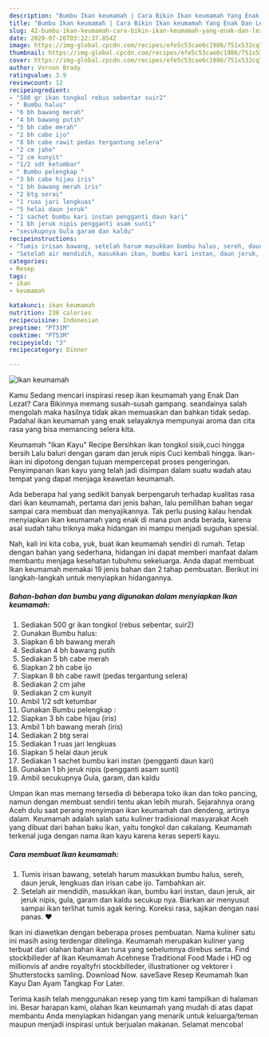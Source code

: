 ```yaml
---
description: "Bumbu Ikan keumamah | Cara Bikin Ikan keumamah Yang Enak Dan Lezat"
title: "Bumbu Ikan keumamah | Cara Bikin Ikan keumamah Yang Enak Dan Lezat"
slug: 42-bumbu-ikan-keumamah-cara-bikin-ikan-keumamah-yang-enak-dan-lezat
date: 2020-07-26T03:22:37.854Z
image: https://img-global.cpcdn.com/recipes/efe5c53cae6c1986/751x532cq70/ikan-keumamah-foto-resep-utama.jpg
thumbnail: https://img-global.cpcdn.com/recipes/efe5c53cae6c1986/751x532cq70/ikan-keumamah-foto-resep-utama.jpg
cover: https://img-global.cpcdn.com/recipes/efe5c53cae6c1986/751x532cq70/ikan-keumamah-foto-resep-utama.jpg
author: Vernon Brady
ratingvalue: 3.9
reviewcount: 12
recipeingredient:
- "500 gr ikan tongkol rebus sebentar suir2"
- " Bumbu halus"
- "6 bh bawang merah"
- "4 bh bawang putih"
- "5 bh cabe merah"
- "2 bh cabe ijo"
- "8 bh cabe rawit pedas tergantung selera"
- "2 cm jahe"
- "2 cm kunyit"
- "1/2 sdt ketumbar"
- " Bumbu pelengkap "
- "3 bh cabe hijau iris"
- "1 bh bawang merah iris"
- "2 btg serai"
- "1 ruas jari lengkuas"
- "5 helai daun jeruk"
- "1 sachet bumbu kari instan pengganti daun kari"
- "1 bh jeruk nipis pengganti asam sunti"
- "secukupnya Gula garam dan kaldu"
recipeinstructions:
- "Tumis irisan bawang, setelah harum masukkan bumbu halus, sereh, daun jeruk, lengkuas dan irisan cabe ijo. Tambahkan air."
- "Setelah air mendidih, masukkan ikan, bumbu kari instan, daun jeruk, air jeruk nipis, gula, garam dan kaldu secukup nya. Biarkan air menyusut sampai ikan terlihat tumis agak kering. Koreksi rasa, sajikan dengan nasi panas. ❤️"
categories:
- Resep
tags:
- ikan
- keumamah

katakunci: ikan keumamah 
nutrition: 238 calories
recipecuisine: Indonesian
preptime: "PT31M"
cooktime: "PT53M"
recipeyield: "3"
recipecategory: Dinner

---
```



![Ikan keumamah](https://img-global.cpcdn.com/recipes/efe5c53cae6c1986/751x532cq70/ikan-keumamah-foto-resep-utama.jpg)

Kamu Sedang mencari inspirasi resep ikan keumamah yang Enak Dan Lezat? Cara Bikinnya memang susah-susah gampang. seandainya salah mengolah maka hasilnya tidak akan memuaskan dan bahkan tidak sedap. Padahal ikan keumamah yang enak selayaknya mempunyai aroma dan cita rasa yang bisa memancing selera kita.

Keumamah &#34;Ikan Kayu&#34; Recipe Bersihkan ikan tongkol sisik,cuci hingga bersih Lalu baluri dengan garam dan jeruk nipis Cuci kembali hingga. Ikan-ikan ini dipotong dengan tujuan mempercepat proses pengeringan. Penyimpanan Ikan kayu yang telah jadi disimpan dalam suatu wadah atau tempat yang dapat menjaga keawetan keumamah.

Ada beberapa hal yang sedikit banyak berpengaruh terhadap kualitas rasa dari ikan keumamah, pertama dari jenis bahan, lalu pemilihan bahan segar sampai cara membuat dan menyajikannya. Tak perlu pusing kalau hendak menyiapkan ikan keumamah yang enak di mana pun anda berada, karena asal sudah tahu triknya maka hidangan ini mampu menjadi suguhan spesial.


Nah, kali ini kita coba, yuk, buat ikan keumamah sendiri di rumah. Tetap dengan bahan yang sederhana, hidangan ini dapat memberi manfaat dalam membantu menjaga kesehatan tubuhmu sekeluarga. Anda dapat membuat Ikan keumamah memakai 19 jenis bahan dan 2 tahap pembuatan. Berikut ini langkah-langkah untuk menyiapkan hidangannya.

<!--inarticleads1-->

##### Bahan-bahan dan bumbu yang digunakan dalam menyiapkan Ikan keumamah:

1. Sediakan 500 gr ikan tongkol (rebus sebentar, suir2)
1. Gunakan  Bumbu halus:
1. Siapkan 6 bh bawang merah
1. Sediakan 4 bh bawang putih
1. Sediakan 5 bh cabe merah
1. Siapkan 2 bh cabe ijo
1. Siapkan 8 bh cabe rawit (pedas tergantung selera)
1. Sediakan 2 cm jahe
1. Sediakan 2 cm kunyit
1. Ambil 1/2 sdt ketumbar
1. Gunakan  Bumbu pelengkap :
1. Siapkan 3 bh cabe hijau (iris)
1. Ambil 1 bh bawang merah (iris)
1. Sediakan 2 btg serai
1. Sediakan 1 ruas jari lengkuas
1. Siapkan 5 helai daun jeruk
1. Sediakan 1 sachet bumbu kari instan (pengganti daun kari)
1. Gunakan 1 bh jeruk nipis (pengganti asam sunti)
1. Ambil secukupnya Gula, garam, dan kaldu


Umpan ikan mas memang tersedia di beberapa toko ikan dan toko pancing, namun dengan membuat sendiri tentu akan lebih murah. Sejarahnya orang Aceh dulu saat perang menyimpan ikan keumamah dan dendeng, artinya dalam. Keumamah adalah salah satu kuliner tradisional masyarakat Aceh yang dibuat dari bahan baku ikan, yaitu tongkol dan cakalang. Keumamah terkenal juga dengan nama ikan kayu karena keras seperti kayu. 

<!--inarticleads2-->

##### Cara membuat Ikan keumamah:

1. Tumis irisan bawang, setelah harum masukkan bumbu halus, sereh, daun jeruk, lengkuas dan irisan cabe ijo. Tambahkan air.
1. Setelah air mendidih, masukkan ikan, bumbu kari instan, daun jeruk, air jeruk nipis, gula, garam dan kaldu secukup nya. Biarkan air menyusut sampai ikan terlihat tumis agak kering. Koreksi rasa, sajikan dengan nasi panas. ❤️


Ikan ini diawetkan dengan beberapa proses pembuatan. Nama kuliner satu ini masih asing terdengar ditelinga. Keumamah merupakan kuliner yang terbuat dari olahan bahan ikan tuna yang sebelumnya direbus serta. Find stockbilleder af Ikan Keumamah Acehnese Traditional Food Made i HD og millionvis af andre royaltyfri stockbilleder, illustrationer og vektorer i Shutterstocks samling. Download Now. saveSave Resep Keumamah Ikan Kayu Dan Ayam Tangkap For Later. 

Terima kasih telah menggunakan resep yang tim kami tampilkan di halaman ini. Besar harapan kami, olahan Ikan keumamah yang mudah di atas dapat membantu Anda menyiapkan hidangan yang menarik untuk keluarga/teman maupun menjadi inspirasi untuk berjualan makanan. Selamat mencoba!
